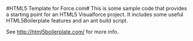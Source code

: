 #HTML5 Template for Force.com#
This is some sample code that provides a starting point for an HTML5 Visualforce project.
It includes some useful HTML5Boilerplate features and an ant build script.

See http://html5boilerplate.com/ for more info.